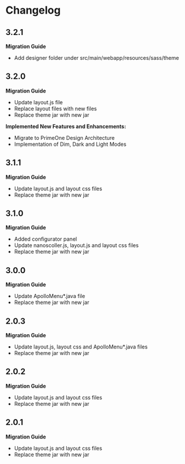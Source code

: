 # Changelog

## 3.2.1

**Migration Guide**

- Add designer folder under src/main/webapp/resources/sass/theme

## 3.2.0

**Migration Guide**

- Update layout.js file
- Replace layout files with new files
- Replace theme jar with new jar

**Implemented New Features and Enhancements:**

- Migrate to PrimeOne Design Architecture
- Implementation of Dim, Dark and Light Modes

## 3.1.1

**Migration Guide**

- Update layout.js and layout css files
- Replace theme jar with new jar

## 3.1.0

**Migration Guide**

- Added configurator panel
- Update nanoscoller.js, layout.js and layout css files
- Replace theme jar with new jar

## 3.0.0

**Migration Guide**

- Update ApolloMenu*.java file
- Replace theme jar with new jar

## 2.0.3

**Migration Guide**

- Update layout.js, layout css and ApolloMenu*.java files
- Replace theme jar with new jar

## 2.0.2

**Migration Guide**

- Update layout.js and layout css files
- Replace theme jar with new jar

## 2.0.1

**Migration Guide**

- Update layout.js and layout css files
- Replace theme jar with new jar
